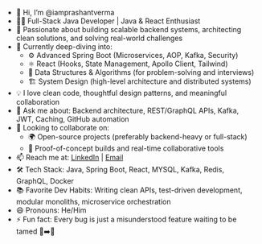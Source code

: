 - 👋 Hi, I’m @iamprashantverma  
- 👨‍💻 Full-Stack Java Developer | Java & React Enthusiast 
- 👀 Passionate about building scalable backend systems, architecting clean solutions, and solving real-world challenges  
- 🌱 Currently deep-diving into:  
  - ⚙️ Advanced Spring Boot (Microservices, AOP, Kafka, Security)  
  - ⚛️ React (Hooks, State Management, Apollo Client, Tailwind)  
  - 🧠 Data Structures & Algorithms (for problem-solving and interviews)  
  - 🏗️ System Design (high-level architecture and distributed systems)  
- 💡 I love clean code, thoughtful design patterns, and meaningful collaboration  
- 💬 Ask me about: Backend architecture, REST/GraphQL APIs, Kafka, JWT, Caching, GitHub automation  
- 💞️ Looking to collaborate on:  
  - 🌍 Open-source projects (preferably backend-heavy or full-stack)  
  - 🧪 Proof-of-concept builds and real-time collaborative tools  
- 📫 Reach me at: [LinkedIn](https://www.linkedin.com/in/prashant2k26) | [Email](mailto:prashant2k26@gmail.com)  
- 🛠️ Tech Stack: Java, Spring Boot, React, MYSQL, Kafka, Redis, GraphQL, Docker  
- 📚 Favorite Dev Habits: Writing clean APIs, test-driven development, modular monoliths, microservice orchestration  
- 😄 Pronouns: He/Him  
- ⚡ Fun fact: Every bug is just a misunderstood feature waiting to be tamed 🐛➡️🚀  
